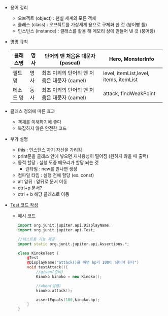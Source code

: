 - 용어 정리
    - 오브젝트 (object) : 현실 세계의 모든 객체
    - 클래스 (class) : 오브젝트를 가상세계 용으로 구체화 한 것 (붕어빵 틀)
    - 인스턴스 (instance) : 클래스를 활용 해 메모리 상에 만들어 낸 것 (붕어빵)
- 명명 규칙


    | 클래스명 | 명사 | 단어의 맨 처음은 대문자 (pascal) | Hero, MonsterInfo |
    | --- | --- | --- | --- |
    | 필드 명 | 명사 | 최초 이외의 단어의 맨 처음은 대문자 (camel) | level, itemList,level, items, itemList |
    | 메소드 명 | 동사 | 최초 이외의 단어의 맨 처음은 대문자 (camel) | attack, findWeakPoint |
- 클래스 정의에 따른 효과
    - 객체를 이해하기에 좋다
    - 복잡하지 않은 안전한 코드
- 부가 설명
    - this : 인스턴스 자기 자신을 가리킴
    - print문을 클래스 안에 넣으면 재사용성이 떨어짐 (원하지 않을 때 출력)
    - 동적 할당 : 실행 도중 메모리가 할당 되는 것
        - 런타임 : new를 만나면 생성
    - 컴파일 타임 : 실행 전에 할당 (ex. const)
    - alt 앞뒤 : 앞뒤로 문서 이동
    - ctrl+p 문서?
    - ctrl + b 해당 클래스로 이동
- [Test 코드 작성](https://docs.google.com/presentation/d/1FOENZqr9h92_8bBgyKeGHaqt30zXlKp0ErjtN0atBhQ/edit?slide=id.g2c15a4f4bd9_0_47#slide=id.g2c15a4f4bd9_0_47)
    - 예시 코드

        ```cpp
        import org.junit.jupiter.api.DisplayName;
        import org.junit.jupiter.api.Test;
        
        //테스트용 기능 제공
        import static org.junit.jupiter.api.Assertions.*;
        
        class KinokoTest {
            @Test
            @DisplayName("attack()을 하면 hp가 100이 되어야 한다")
            void testAttack(){
                //given(준비)
                Kinoko kinoko = new Kinoko();
        
                //when(실행)
                kinoko.attack();
        
                assertEquals(100,kinoko.hp);
            }
        }
        ```